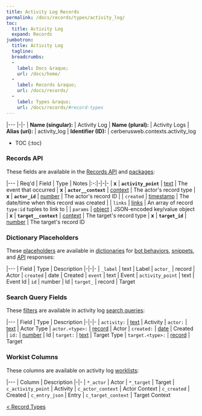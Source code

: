 ```yaml
---
title: Activity Log Records
permalink: /docs/records/types/activity_log/
toc:
  title: Activity Log
  expand: Records
jumbotron:
  title: Activity Log
  tagline: 
  breadcrumbs:
  -
    label: Docs &raquo;
    url: /docs/home/
  -
    label: Records &raquo;
    url: /docs/records/
  -
    label: Types &raquo;
    url: /docs/records/#record-types
---
```


|---
|-|-
| **Name (singular):** | Activity Log
| **Name (plural):** | Activity Logs
| **Alias (uri):** | activity_log
| **Identifier (ID):** | cerberusweb.contexts.activity_log

* TOC
{:toc}

### Records API

These fields are available in the [Records API](/docs/api/endpoints/records/) and [packages](/docs/packages/):

|---
| Req'd | Field | Type | Notes
|:-:|-|-|-
| **x** | **`activity_point`** | [text](/docs/records/fields/types/text/) | The event that occurred 
| **x** | **`actor__context`** | [context](/docs/records/fields/types/context/) | The actor's record type 
| **x** | **`actor_id`** | [number](/docs/records/fields/types/number/) | The actor's record ID 
|   | `created` | [timestamp](/docs/records/fields/types/timestamp/) | The date/time when this record was created 
|   | `links` | [links](/docs/records/fields/types/links/) | An array of record `type:id` tuples to link to 
|   | `params` | [object](/docs/records/fields/types/object/) | JSON-encoded key/value object 
| **x** | **`target__context`** | [context](/docs/records/fields/types/context/) | The target's record type 
| **x** | **`target_id`** | [number](/docs/records/fields/types/number/) | The target's record ID 

### Dictionary Placeholders

These [placeholders](/docs/bots/scripting/placeholders/) are available in [dictionaries](/docs/bots/behaviors/dictionaries/) for [bot behaviors](/docs/bots/behaviors/), [snippets](/docs/snippets/), and [API](/docs/api/) responses:

|---
| Field | Type | Description
|-|-|-
| `_label` | text | Label
| `actor_` | record | Actor
| `created` | date | Created
| `event` | text | Event
| `activity_point` | text | Event Id
| `id` | number | Id
| `target_` | record | Target
	
### Search Query Fields

These [filters](/docs/search/filters/) are available in activity log [search queries](/docs/search/):

|---
| Field | Type | Description
|-|-|-
| `activity:` | [text](/docs/search/filters/text/) | Activity
| `actor:` | [text](/docs/search/filters/text/) | Actor Type
| `actor.<type>:` | [record](/docs/search/deep-search/) | Actor
| `created:` | [date](/docs/search/filters/dates/) | Created
| `id:` | [number](/docs/search/filters/numbers/) | Id
| `target:` | [text](/docs/search/filters/text/) | Target Type
| `target.<type>:` | [record](/docs/search/deep-search/) | Target
	
### Workist Columns

These columns are available on activity log [worklists](/docs/worklists/):

|---
| Column | Description
|-|-
| `*_actor` | Actor
| `*_target` | Target
| `c_activity_point` | Activity
| `c_actor_context` | Actor Context
| `c_created` | Created
| `c_entry_json` | Entry
| `c_target_context` | Target Context

<div class="section-nav">
	<div class="left">
		<a href="/docs/records/#record-types" class="prev">&lt; Record Types</a>
	</div>
	<div class="right align-right">
	</div>
</div>
<div class="clear"></div>